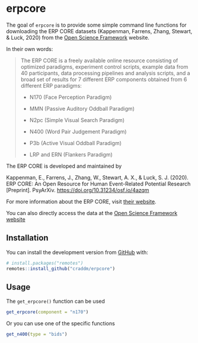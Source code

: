 
<!-- README.md is generated from README.Rmd. Please edit that file -->

# erpcore

The goal of `erpcore` is to provide some simple command line functions
for downloading the ERP CORE datasets (Kappenman, Farrens, Zhang,
Stewart, & Luck, 2020) from the [Open Science
Framework](https://osf.io/) website.

In their own words:

> The ERP CORE is a freely available online resource consisting of
> optimized paradigms, experiment control scripts, example data from 40
> participants, data processing pipelines and analysis scripts, and a
> broad set of results for 7 different ERP components obtained from 6
> different ERP paradigms:
>
> -   N170 (Face Perception Paradigm)
>
> -   MMN (Passive Auditory Oddball Paradigm)
>
> -   N2pc (Simple Visual Search Paradigm)
>
> -   N400 (Word Pair Judgement Paradigm)
>
> -   P3b (Active Visual Oddball Paradigm)
>
> -   LRP and ERN (Flankers Paradigm)

The ERP CORE is developed and maintained by

Kappenman, E., Farrens, J., Zhang, W., Stewart, A. X., & Luck, S. J.
(2020). ERP CORE: An Open Resource for Human Event-Related Potential
Research \[Preprint\]. PsyArXiv. <https://doi.org/10.31234/osf.io/4azqm>

For more information about the ERP CORE, visit [their
website](https://erpinfo.org/erp-core).

You can also directly access the data at the [Open Science Framework
website](https://doi.org/10.18115/D5JW4R)

## Installation

You can install the development version from
[GitHub](https://github.com/) with:

``` r
# install.packages("remotes")
remotes::install_github("craddm/erpcore")
```

## Usage

The `get_erpcore()` function can be used

``` r
get_erpcore(component = "n170")
```

Or you can use one of the specific functions

``` r
get_n400(type = "bids")
```
